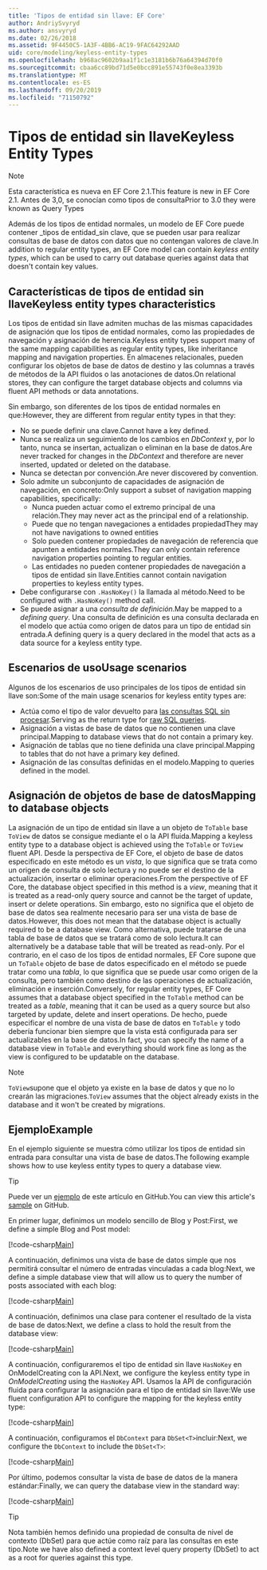```yaml
---
title: 'Tipos de entidad sin llave: EF Core'
author: AndriySvyryd
ms.author: ansvyryd
ms.date: 02/26/2018
ms.assetid: 9F4450C5-1A3F-4BB6-AC19-9FAC64292AAD
uid: core/modeling/keyless-entity-types
ms.openlocfilehash: b968ac9602b9aa1f1c1e3181b6b76a64394d70f0
ms.sourcegitcommit: cbaa6cc89bd71d5e0bcc891e55743f0e8ea3393b
ms.translationtype: MT
ms.contentlocale: es-ES
ms.lasthandoff: 09/20/2019
ms.locfileid: "71150792"
---
```

# <a name="keyless-entity-types"></a><span data-ttu-id="c5bcc-102">Tipos de entidad sin llave</span><span class="sxs-lookup"><span data-stu-id="c5bcc-102">Keyless Entity Types</span></span>
> [!NOTE]
> <span data-ttu-id="c5bcc-103">Esta característica es nueva en EF Core 2.1.</span><span class="sxs-lookup"><span data-stu-id="c5bcc-103">This feature is new in EF Core 2.1.</span></span> <span data-ttu-id="c5bcc-104">Antes de 3,0, se conocían como tipos de consulta</span><span class="sxs-lookup"><span data-stu-id="c5bcc-104">Prior to 3.0 they were known as Query Types</span></span>

<span data-ttu-id="c5bcc-105">Además de los tipos de entidad normales, un modelo de EF Core puede contener _tipos de entidad_sin clave, que se pueden usar para realizar consultas de base de datos con datos que no contengan valores de clave.</span><span class="sxs-lookup"><span data-stu-id="c5bcc-105">In addition to regular entity types, an EF Core model can contain _keyless entity types_, which can be used to carry out database queries against data that doesn't contain key values.</span></span>

## <a name="keyless-entity-types-characteristics"></a><span data-ttu-id="c5bcc-106">Características de tipos de entidad sin llave</span><span class="sxs-lookup"><span data-stu-id="c5bcc-106">Keyless entity types characteristics</span></span>

<span data-ttu-id="c5bcc-107">Los tipos de entidad sin llave admiten muchas de las mismas capacidades de asignación que los tipos de entidad normales, como las propiedades de navegación y asignación de herencia.</span><span class="sxs-lookup"><span data-stu-id="c5bcc-107">Keyless entity types support many of the same mapping capabilities as regular entity types, like inheritance mapping and navigation properties.</span></span> <span data-ttu-id="c5bcc-108">En almacenes relacionales, pueden configurar los objetos de base de datos de destino y las columnas a través de métodos de la API fluidos o las anotaciones de datos.</span><span class="sxs-lookup"><span data-stu-id="c5bcc-108">On relational stores, they can configure the target database objects and columns via fluent API methods or data annotations.</span></span>

<span data-ttu-id="c5bcc-109">Sin embargo, son diferentes de los tipos de entidad normales en que:</span><span class="sxs-lookup"><span data-stu-id="c5bcc-109">However, they are different from regular entity types in that they:</span></span>

- <span data-ttu-id="c5bcc-110">No se puede definir una clave.</span><span class="sxs-lookup"><span data-stu-id="c5bcc-110">Cannot have a key defined.</span></span>
- <span data-ttu-id="c5bcc-111">Nunca se realiza un seguimiento de los cambios en _DbContext_ y, por lo tanto, nunca se insertan, actualizan o eliminan en la base de datos.</span><span class="sxs-lookup"><span data-stu-id="c5bcc-111">Are never tracked for changes in the _DbContext_ and therefore are never inserted, updated or deleted on the database.</span></span>
- <span data-ttu-id="c5bcc-112">Nunca se detectan por convención.</span><span class="sxs-lookup"><span data-stu-id="c5bcc-112">Are never discovered by convention.</span></span>
- <span data-ttu-id="c5bcc-113">Solo admite un subconjunto de capacidades de asignación de navegación, en concreto:</span><span class="sxs-lookup"><span data-stu-id="c5bcc-113">Only support a subset of navigation mapping capabilities, specifically:</span></span>
  - <span data-ttu-id="c5bcc-114">Nunca pueden actuar como el extremo principal de una relación.</span><span class="sxs-lookup"><span data-stu-id="c5bcc-114">They may never act as the principal end of a relationship.</span></span>
  - <span data-ttu-id="c5bcc-115">Puede que no tengan navegaciones a entidades propiedad</span><span class="sxs-lookup"><span data-stu-id="c5bcc-115">They may not have navigations to owned entities</span></span>
  - <span data-ttu-id="c5bcc-116">Solo pueden contener propiedades de navegación de referencia que apunten a entidades normales.</span><span class="sxs-lookup"><span data-stu-id="c5bcc-116">They can only contain reference navigation properties pointing to regular entities.</span></span>
  - <span data-ttu-id="c5bcc-117">Las entidades no pueden contener propiedades de navegación a tipos de entidad sin llave.</span><span class="sxs-lookup"><span data-stu-id="c5bcc-117">Entities cannot contain navigation properties to keyless entity types.</span></span>
- <span data-ttu-id="c5bcc-118">Debe configurarse con `.HasNoKey()` la llamada al método.</span><span class="sxs-lookup"><span data-stu-id="c5bcc-118">Need to be configured with `.HasNoKey()` method call.</span></span>
- <span data-ttu-id="c5bcc-119">Se puede asignar a una _consulta de definición_.</span><span class="sxs-lookup"><span data-stu-id="c5bcc-119">May be mapped to a _defining query_.</span></span> <span data-ttu-id="c5bcc-120">Una consulta de definición es una consulta declarada en el modelo que actúa como origen de datos para un tipo de entidad sin entrada.</span><span class="sxs-lookup"><span data-stu-id="c5bcc-120">A defining query is a query declared in the model that acts as a data source for a keyless entity type.</span></span>

## <a name="usage-scenarios"></a><span data-ttu-id="c5bcc-121">Escenarios de uso</span><span class="sxs-lookup"><span data-stu-id="c5bcc-121">Usage scenarios</span></span>

<span data-ttu-id="c5bcc-122">Algunos de los escenarios de uso principales de los tipos de entidad sin llave son:</span><span class="sxs-lookup"><span data-stu-id="c5bcc-122">Some of the main usage scenarios for keyless entity types are:</span></span>

- <span data-ttu-id="c5bcc-123">Actúa como el tipo de valor devuelto para [las consultas SQL sin procesar](xref:core/querying/raw-sql).</span><span class="sxs-lookup"><span data-stu-id="c5bcc-123">Serving as the return type for [raw SQL queries](xref:core/querying/raw-sql).</span></span>
- <span data-ttu-id="c5bcc-124">Asignación a vistas de base de datos que no contienen una clave principal.</span><span class="sxs-lookup"><span data-stu-id="c5bcc-124">Mapping to database views that do not contain a primary key.</span></span>
- <span data-ttu-id="c5bcc-125">Asignación de tablas que no tiene definida una clave principal.</span><span class="sxs-lookup"><span data-stu-id="c5bcc-125">Mapping to tables that do not have a primary key defined.</span></span>
- <span data-ttu-id="c5bcc-126">Asignación de las consultas definidas en el modelo.</span><span class="sxs-lookup"><span data-stu-id="c5bcc-126">Mapping to queries defined in the model.</span></span>

## <a name="mapping-to-database-objects"></a><span data-ttu-id="c5bcc-127">Asignación de objetos de base de datos</span><span class="sxs-lookup"><span data-stu-id="c5bcc-127">Mapping to database objects</span></span>

<span data-ttu-id="c5bcc-128">La asignación de un tipo de entidad sin llave a un objeto de `ToTable` base `ToView` de datos se consigue mediante el o la API fluida.</span><span class="sxs-lookup"><span data-stu-id="c5bcc-128">Mapping a keyless entity type to a database object is achieved using the `ToTable` or `ToView` fluent API.</span></span> <span data-ttu-id="c5bcc-129">Desde la perspectiva de EF Core, el objeto de base de datos especificado en este método es un _vista_, lo que significa que se trata como un origen de consulta de solo lectura y no puede ser el destino de la actualización, insertar o eliminar operaciones.</span><span class="sxs-lookup"><span data-stu-id="c5bcc-129">From the perspective of EF Core, the database object specified in this method is a _view_, meaning that it is treated as a read-only query source and cannot be the target of update, insert or delete operations.</span></span> <span data-ttu-id="c5bcc-130">Sin embargo, esto no significa que el objeto de base de datos sea realmente necesario para ser una vista de base de datos.</span><span class="sxs-lookup"><span data-stu-id="c5bcc-130">However, this does not mean that the database object is actually required to be a database view.</span></span> <span data-ttu-id="c5bcc-131">Como alternativa, puede tratarse de una tabla de base de datos que se tratará como de solo lectura.</span><span class="sxs-lookup"><span data-stu-id="c5bcc-131">It can alternatively be a database table that will be treated as read-only.</span></span> <span data-ttu-id="c5bcc-132">Por el contrario, en el caso de los tipos de entidad normales, EF Core supone que un `ToTable` objeto de base de datos especificado en el método se puede tratar como una _tabla_, lo que significa que se puede usar como origen de la consulta, pero también como destino de las operaciones de actualización, eliminación e inserción.</span><span class="sxs-lookup"><span data-stu-id="c5bcc-132">Conversely, for regular entity types, EF Core assumes that a database object specified in the `ToTable` method can be treated as a _table_, meaning that it can be used as a query source but also targeted by update, delete and insert operations.</span></span> <span data-ttu-id="c5bcc-133">De hecho, puede especificar el nombre de una vista de base de datos en `ToTable` y todo debería funcionar bien siempre que la vista está configurada para ser actualizables en la base de datos.</span><span class="sxs-lookup"><span data-stu-id="c5bcc-133">In fact, you can specify the name of a database view in `ToTable` and everything should work fine as long as the view is configured to be updatable on the database.</span></span>

> [!NOTE]
> <span data-ttu-id="c5bcc-134">`ToView`supone que el objeto ya existe en la base de datos y que no lo crearán las migraciones.</span><span class="sxs-lookup"><span data-stu-id="c5bcc-134">`ToView` assumes that the object already exists in the database and it won't be created by migrations.</span></span>

## <a name="example"></a><span data-ttu-id="c5bcc-135">Ejemplo</span><span class="sxs-lookup"><span data-stu-id="c5bcc-135">Example</span></span>

<span data-ttu-id="c5bcc-136">En el ejemplo siguiente se muestra cómo utilizar los tipos de entidad sin entrada para consultar una vista de base de datos.</span><span class="sxs-lookup"><span data-stu-id="c5bcc-136">The following example shows how to use keyless entity types to query a database view.</span></span>

> [!TIP]
> <span data-ttu-id="c5bcc-137">Puede ver un [ejemplo](https://github.com/aspnet/EntityFramework.Docs/tree/master/samples/core/QueryTypes) de este artículo en GitHub.</span><span class="sxs-lookup"><span data-stu-id="c5bcc-137">You can view this article's [sample](https://github.com/aspnet/EntityFramework.Docs/tree/master/samples/core/QueryTypes) on GitHub.</span></span>

<span data-ttu-id="c5bcc-138">En primer lugar, definimos un modelo sencillo de Blog y Post:</span><span class="sxs-lookup"><span data-stu-id="c5bcc-138">First, we define a simple Blog and Post model:</span></span>

[!code-csharp[Main](../../../samples/core/KeylessEntityTypes/Program.cs#Entities)]

<span data-ttu-id="c5bcc-139">A continuación, definimos una vista de base de datos simple que nos permitirá consultar el número de entradas vinculadas a cada blog:</span><span class="sxs-lookup"><span data-stu-id="c5bcc-139">Next, we define a simple database view that will allow us to query the number of posts associated with each blog:</span></span>

[!code-csharp[Main](../../../samples/core/KeylessEntityTypes/Program.cs#View)]

<span data-ttu-id="c5bcc-140">A continuación, definimos una clase para contener el resultado de la vista de base de datos:</span><span class="sxs-lookup"><span data-stu-id="c5bcc-140">Next, we define a class to hold the result from the database view:</span></span>

[!code-csharp[Main](../../../samples/core/KeylessEntityTypes/Program.cs#KeylessEntityType)]

<span data-ttu-id="c5bcc-141">A continuación, configuraremos el tipo de entidad sin llave `HasNoKey` en OnModelCreating con la API.</span><span class="sxs-lookup"><span data-stu-id="c5bcc-141">Next, we configure the keyless entity type in _OnModelCreating_ using the `HasNoKey` API.</span></span>
<span data-ttu-id="c5bcc-142">Usamos la API de configuración fluida para configurar la asignación para el tipo de entidad sin llave:</span><span class="sxs-lookup"><span data-stu-id="c5bcc-142">We use fluent configuration API to configure the mapping for the keyless entity type:</span></span>

[!code-csharp[Main](../../../samples/core/KeylessEntityTypes/Program.cs#Configuration)]

<span data-ttu-id="c5bcc-143">A continuación, configuramos el `DbContext` para `DbSet<T>`incluir:</span><span class="sxs-lookup"><span data-stu-id="c5bcc-143">Next, we configure the `DbContext` to include the `DbSet<T>`:</span></span>

[!code-csharp[Main](../../../samples/core/KeylessEntityTypes/Program.cs#DbSet)]

<span data-ttu-id="c5bcc-144">Por último, podemos consultar la vista de base de datos de la manera estándar:</span><span class="sxs-lookup"><span data-stu-id="c5bcc-144">Finally, we can query the database view in the standard way:</span></span>

[!code-csharp[Main](../../../samples/core/KeylessEntityTypes/Program.cs#Query)]

> [!TIP]
> <span data-ttu-id="c5bcc-145">Nota también hemos definido una propiedad de consulta de nivel de contexto (DbSet) para que actúe como raíz para las consultas en este tipo.</span><span class="sxs-lookup"><span data-stu-id="c5bcc-145">Note we have also defined a context level query property (DbSet) to act as a root for queries against this type.</span></span>
